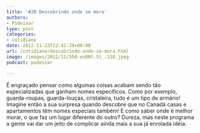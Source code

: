 ```yaml
---
title: '#20 Descobrindo onde se mora'
authors:
- Podeixar
type: post
categories:
- cotidiano
date: 2012-11-23T22:41:29+00:00
url: /cotidiano/descobrindo-onde-se-mora.html
image: /images/2012/11/550-es0Nt.St_.138.jpeg
podcast: podeixar

---
```

É engraçado pensar como algumas coisas acabam sendo tão especializadas que ganham nomes específicos. Como por exemplo, guarda-roupas, guarda-louças, cristaleira, tudo é um tipo de armário! Imagine então a sua surpresa quando descobre que no Canadá casas e apartamentos têm nomes especiais também! E como saber onde é melhor morar, o que faz um lugar diferente do outro? Dureza, mas neste programa a gente vai dar um jeito de complicar ainda mais a sua já enrolada idéia.